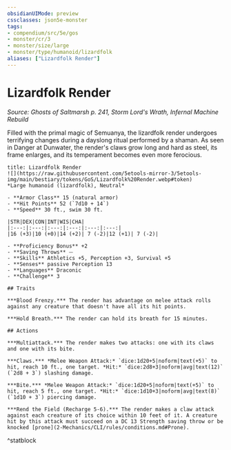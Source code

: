 ```yaml
---
obsidianUIMode: preview
cssclasses: json5e-monster
tags:
- compendium/src/5e/gos
- monster/cr/3
- monster/size/large
- monster/type/humanoid/lizardfolk
aliases: ["Lizardfolk Render"]
---
```

# Lizardfolk Render
*Source: Ghosts of Saltmarsh p. 241, Storm Lord's Wrath, Infernal Machine Rebuild*  

Filled with the primal magic of Semuanya, the lizardfolk render undergoes terrifying changes during a dayslong ritual performed by a shaman. As seen in Danger at Dunwater, the render's claws grow long and hard as steel, its frame enlarges, and its temperament becomes even more ferocious.

```ad-statblock
title: Lizardfolk Render
![](https://raw.githubusercontent.com/5etools-mirror-3/5etools-img/main/bestiary/tokens/GoS/Lizardfolk%20Render.webp#token)
*Large humanoid (lizardfolk), Neutral*

- **Armor Class** 15 (natural armor)
- **Hit Points** 52 (`7d10 + 14`)
- **Speed** 30 ft., swim 30 ft.

|STR|DEX|CON|INT|WIS|CHA|
|:---:|:---:|:---:|:---:|:---:|:---:|
|16 (+3)|10 (+0)|14 (+2)| 7 (-2)|12 (+1)| 7 (-2)|

- **Proficiency Bonus** +2
- **Saving Throws** ⏤
- **Skills** Athletics +5, Perception +3, Survival +5
- **Senses** passive Perception 13
- **Languages** Draconic
- **Challenge** 3

## Traits

***Blood Frenzy.*** The render has advantage on melee attack rolls against any creature that doesn't have all its hit points.

***Hold Breath.*** The render can hold its breath for 15 minutes.

## Actions

***Multiattack.*** The render makes two attacks: one with its claws and one with its bite.

***Claws.*** *Melee Weapon Attack:* `dice:1d20+5|noform|text(+5)` to hit, reach 10 ft., one target. *Hit:* `dice:2d8+3|noform|avg|text(12)` (`2d8 + 3`) slashing damage.

***Bite.*** *Melee Weapon Attack:* `dice:1d20+5|noform|text(+5)` to hit, reach 5 ft., one target. *Hit:* `dice:1d10+3|noform|avg|text(8)` (`1d10 + 3`) piercing damage.

***Rend the Field (Recharge 5-6).*** The render makes a claw attack against each creature of its choice within 10 feet of it. A creature hit by this attack must succeed on a DC 13 Strength saving throw or be knocked [prone](2-Mechanics/CLI/rules/conditions.md#Prone).
```
^statblock